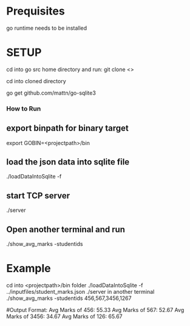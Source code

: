 # Prequisites
go runtime needs to be installed

# SETUP

cd into go src home directory and run:
git clone <>

cd into cloned directory

go get github.com/mattn/go-sqlite3



### How to Run

## export binpath for binary target
export GOBIN=\<projectpath\>/bin
## load the json data into sqlite file
./loadDataIntoSqlite -f <inputfile in json format>
## start TCP server
./server
## Open another terminal and run
./show_avg_marks -studentids <studentids>

# Example
cd into \<projectpath\>/bin folder
./loadDataIntoSqlite -f ../inputfiles/student_marks.json
./server
in another terminal
./show_avg_marks -studentids 456,567,3456,1267

#Output Format:
Avg Marks of 456: 55.33
Avg Marks of 567: 52.67
Avg Marks of 3456: 34.67
Avg Marks of 126: 65.67


